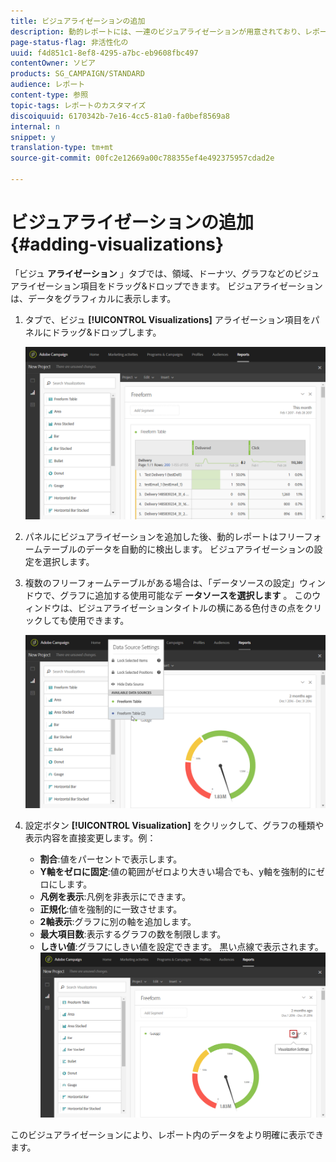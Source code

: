 ```yaml
---
title: ビジュアライゼーションの追加
description: 動的レポートには、一連のビジュアライゼーションが用意されており、レポートにグラフィカル表示を追加できます。
page-status-flag: 非活性化の
uuid: f4d851c1-8ef8-4295-a7bc-eb9608fbc497
contentOwner: ソビア
products: SG_CAMPAIGN/STANDARD
audience: レポート
content-type: 参照
topic-tags: レポートのカスタマイズ
discoiquuid: 6170342b-7e16-4cc5-81a0-fa0bef8569a8
internal: n
snippet: y
translation-type: tm+mt
source-git-commit: 00fc2e12669a00c788355ef4e492375957cdad2e

---
```



# ビジュアライゼーションの追加{#adding-visualizations}

「ビジュ **アライゼーション** 」タブでは、領域、ドーナツ、グラフなどのビジュアライゼーション項目をドラッグ&amp;ドロップできます。 ビジュアライゼーションは、データをグラフィカルに表示します。

1. タブで、ビジュ **[!UICONTROL Visualizations]** アライゼーション項目をパネルにドラッグ&amp;ドロップします。

   ![](assets/dynamic_report_visualization_1.png)

1. パネルにビジュアライゼーションを追加した後、動的レポートはフリーフォームテーブルのデータを自動的に検出します。 ビジュアライゼーションの設定を選択します。
1. 複数のフリーフォームテーブルがある場合は、「データソースの設定」ウィンドウで、グラフに追加する使用可能なデ **ータソースを選択します** 。 このウィンドウは、ビジュアライゼーションタイトルの横にある色付きの点をクリックしても使用できます。

   ![](assets/dynamic_report_visualization_2.png)

1. 設定ボタン **[!UICONTROL Visualization]** をクリックして、グラフの種類や表示内容を直接変更します。例：

   * **割合**:値をパーセントで表示します。
   * **Y軸をゼロに固定**:値の範囲がゼロより大きい場合でも、y軸を強制的にゼロにします。
   * **凡例を表示**:凡例を非表示にできます。
   * **正規化**:値を強制的に一致させます。
   * **2軸表示**:グラフに別の軸を追加します。
   * **最大項目数**:表示するグラフの数を制限します。
   * **しきい値**:グラフにしきい値を設定できます。 黒い点線で表示されます。
   ![](assets/dynamic_report_visualization_3.png)

このビジュアライゼーションにより、レポート内のデータをより明確に表示できます。

